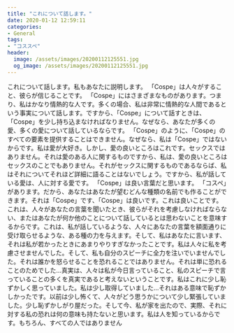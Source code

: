 ```yaml
---
title: "これについて話します。"
date: 2020-01-12 12:59:11
categories:
- General
tags:
- "コススペ"
header:
  image: /assets/images/20200112125551.jpg
  og_image: /assets/images/20200112125551.jpg
---
```


これについて話します。私もあなたに説明します。 「Cospe」は人々がすること、彼らが信じることです。 「Cospe」にはさまざまなものがあります。つまり、私はかなり情熱的な人です。多くの場合、私は非常に情熱的な人間であるという事実について話します。ですから、「Cospe」について話すときは、「Cospe」を少し持ち込まなければなりません。なぜなら、あなたが多くの愛、多くの愛について話しているならです。 「Cospe」のように、「Cospe」のすべての要素を提供することはできません。なぜなら、私は「Cospe」ではないからです。私は愛が大好き。しかし、愛の良いところはこれです。セックスではありません。それは愛のある人に関するものですから、私は、愛の良いところはセックスのことでもありません。それがセックスに関するものであるならば、私はそれについてそれほど詳細に語ることはないでしょう。ですから、私が話している愛は、人に対する愛です。 「Cospe」は良い言葉だと思います。 「コスペ」があります。だから、あなたはあなたが望むどんな種類の名前でも作ることができます。それは「Cospe」です、「Cospe」は良いです。これは良いことです。これは、人々があなたの言葉を聞いたとき、彼らがそれを考慮しなければならない、またはあなたが何か他のことについて話しているとは思わないことを意味するからです。これは、私が話しているような、人々にあなたの言葉を額面通りに受け取らせるような、ある種の力を与えます。そして、私はあなたに言います、それは私が若かったときにあまりやりすぎなかったことです。私は人々に私を考慮させませんでした。そして、私も自分のスピーチに全力を注いでいませんでした。それは誰かを怒らせることを恐れることではありません。それは単に恐れることのためでした…真実は、人々は私が今日言っていること、私のスピーチで言っていることの多くを真実であると考えないということです。私はこれに少し恥ずかしく思っていました。私は少し取得していました...それはある意味で恥ずかしかったです。以前は少し怖くて、人々がどう思うかについて少し緊張していました。少し恥ずかしがり屋だった。そして今、私が家を出たので、実際、それに対する私の恐れは何の意味も持たないと思います。私は人を知っているからです。もちろん、すべての人ではありません
